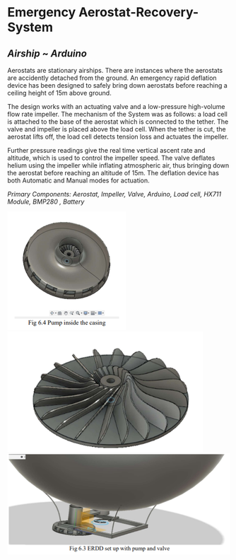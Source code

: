# Emergency Aerostat-Recovery-System
## *Airship* ~ *Arduino*

Aerostats are stationary airships. There are instances where the aerostats are accidently detached from the ground.
An emergency rapid deflation device has been designed to safely bring down aerostats before reaching a ceiling height of 15m above ground.

The design works with an actuating valve and a low-pressure high-volume flow rate impeller.
The mechanism of the System was as follows: a load cell is attached to the base of
the aerostat which is connected to the tether. The valve and impeller is placed
above the load cell. When the tether is cut, the aerostat lifts off, the load cell
detects tension loss and actuates the impeller.

Further pressure readings give the real time vertical ascent rate and altitude, which is used to control the impeller speed. The valve deflates helium using the impeller while inflating atmospheric air, thus bringing down the aerostat before reaching an altitude of 15m.
The deflation device has both Automatic and Manual modes for actuation. 


*Primary Components: Aerostat, Impeller, Valve, Arduino, Load cell, HX711 Module, BMP280 , Battery*

![alt text](Impeller&casing.png)
![alt text](Impeller.png)
![alt text](ERDDSystem.png)





